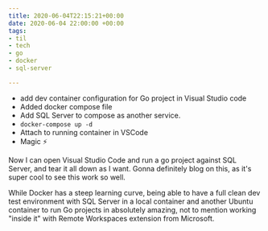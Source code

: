 ```yaml
---
title: 2020-06-04T22:15:21+00:00
date: 2020-06-04 22:00:00 +00:00
tags:
- til
- tech
- go
- docker
- sql-server

---
```

- add dev container configuration for Go project in Visual Studio code
- Added docker compose file
- Add SQL Server to compose as another service.
- `docker-compose up -d`
- Attach to running container in VSCode
- Magic ⚡

Now I can open Visual Studio Code and run a go project against SQL Server, and tear it all down as I want. Gonna definitely blog on this, as it's super cool to see this work so well.

While Docker has a steep learning curve, being able to have a full clean dev test environment with SQL Server in a local container and another Ubuntu container to run Go projects in absolutely amazing, not to mention working "inside it" with Remote Workspaces extension from Microsoft.